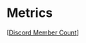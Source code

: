 # Metrics

[[Discord Member Count]]


[//begin]: # "Autogenerated link references for markdown compatibility"
[Discord Member Count]: <Discord Member Count> "Discord Member Count"
[//end]: # "Autogenerated link references"
